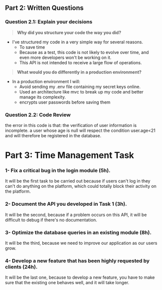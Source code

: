 ## Part 2: Written Questions


### Question 2.1: Explain your decisions

 >**Why did you structure your code the way you did?**
 - I've structured my code in a very simple way for several reasons.
   - To save time
   - Because as a test, this code is not likely to evolve over time, and even more developers won't be working on it.
   - This API is not intended to receive a large flow of operations.

>**What would you do differently in a production environment?**

- In a production environment I will:
    - Avoid sending my .env file containing my secret keys online.
    - Used an architecture like mvc to break up my code and better manage its complexity.
    - encrypts user passwords before saving them

### Question 2.2: Code Review

the error in this code is that: the verification of user information is incomplete.
a user whose age is null will respect the condition user.age<21 and will therefore be registered in the database.

# Part 3: Time Management Task

### 1- Fix a critical bug in the login module (5h).

It will be the first task to be carried out because if users can't log in they can't do anything on the platform, which could totally block their activity on the platform.

### 2- Document the API you developed in Task 1 (3h).

It will be the second, because if a problem occurs on this API, it will be difficult to debug if there's no documentation.

### 3- Optimize the database queries in an existing module (8h).

It will be the third, because we need to improve our application as our users grow.

### 4- Develop a new feature that has been highly requested by clients (24h). 

It will be the last one, because to develop a new feature, you have to make sure that the existing one behaves well, and it will take longer.
    